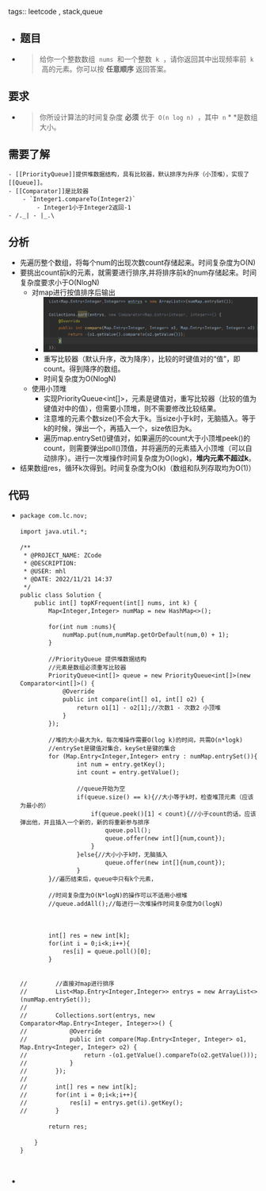 tags::  leetcode , stack,queue

- ## 题目
- > 给你一个整数数组  `nums`  和一个整数  `k`  ，请你返回其中出现频率前  `k`  高的元素。你可以按 **任意顺序** 返回答案。
## 要求
- > 你所设计算法的时间复杂度 **必须** 优于  `O(n log n)`  ，其中  `n` * *是数组大小。
## 需要了解
	- [[PriorityQueue]]提供堆数据结构，具有比较器，默认排序为升序（小顶堆），实现了[[Queue]]。
	- [[Comparator]]是比较器
		- `Integer1.compareTo(Integer2)`
			- Integer1小于Integer2返回-1
	- /._| - |_.\
## 分析
- 先遍历整个数组，将每个num的出现次数count存储起来。时间复杂度为O(N)
- 要挑出count前k的元素，就需要进行排序,并将排序前k的num存储起来。时间复杂度要求小于O(NlogN)
	- 对map进行按值排序后输出
		- ![image.png](../assets/image_1669017406060_0.png)
		- 重写比较器（默认升序，改为降序），比较的时键值对的“值”，即count。得到降序的数组。
		- 时间复杂度为O(NlogN)
	- 使用小顶堆
		- 实现PriorityQueue<int[]>，元素是键值对，重写比较器（比较的值为键值对中的值），但需要小顶堆，则不需要修改比较结果。
		- 注意堆的元素个数size()不会大于k。当size小于k时，无脑插入。等于k的时候，弹出一个，再插入一个，size依旧为k。
		- 遍历map.entrySet()键值对，如果遍历的count大于小顶堆peek()的count，则需要弹出poll()顶值，并将遍历的元素插入小顶堆（可以自动排序）。进行一次堆操作时间复杂度为O(logk)，**堆内元素不超过k**。
- 结果数组res，循环k次得到。时间复杂度为O(k)（数组和队列存取均为O(1)）
## 代码
- ```
  package com.lc.nov;
  
  import java.util.*;
  
  /**
   * @PROJECT_NAME: ZCode
   * @DESCRIPTION:
   * @USER: mhl
   * @DATE: 2022/11/21 14:37
   */
  public class Solution {
      public int[] topKFrequent(int[] nums, int k) {
          Map<Integer,Integer> numMap = new HashMap<>();
  
          for(int num :nums){
              numMap.put(num,numMap.getOrDefault(num,0) + 1);
          }
  
          //PriorityQueue 提供堆数据结构
          //元素是数组必须重写比较器
          PriorityQueue<int[]> queue = new PriorityQueue<int[]>(new Comparator<int[]>() {
              @Override
              public int compare(int[] o1, int[] o2) {
                  return o1[1] - o2[1];//次数1 - 次数2 小顶堆
              }
          });
  
          //堆的大小最大为k，每次堆操作需要O(log k)的时间，共需O(n*logk)
          //entrySet是键值对集合，keySet是键的集合
          for (Map.Entry<Integer,Integer> entry : numMap.entrySet()){
                  int num = entry.getKey();
                  int count = entry.getValue();
  
                  //queue开始为空
                  if(queue.size() == k){//大小等于k时，检查堆顶元素（应该为最小的）
                      if(queue.peek()[1] < count){//小于count的话，应该弹出他，并且插入一个新的，新的将重新参与排序
                          queue.poll();
                          queue.offer(new int[]{num,count});
                      }
                  }else{//大小小于k时，无脑插入
                          queue.offer(new int[]{num,count});
                  }
          }//遍历结束后，queue中只有k个元素，
  
          //时间复杂度为O(N*logN)的操作可以不适用小根堆
          //queue.addAll();//每进行一次堆操作时间复杂度为O(logN)
  
  
  
          int[] res = new int[k];
          for(int i = 0;i<k;i++){
              res[i] = queue.poll()[0];
          }
  
  
  //        //直接对map进行排序
  //        List<Map.Entry<Integer,Integer>> entrys = new ArrayList<>(numMap.entrySet());
  //
  //        Collections.sort(entrys, new Comparator<Map.Entry<Integer, Integer>>() {
  //            @Override
  //            public int compare(Map.Entry<Integer, Integer> o1, Map.Entry<Integer, Integer> o2) {
  //                return -(o1.getValue().compareTo(o2.getValue()));
  //            }
  //        });
  //
  //        int[] res = new int[k];
  //        for(int i = 0;i<k;i++){
  //            res[i] = entrys.get(i).getKey();
  //        }
  
          return res;
  
      }
  }
  
  
  
  ```
-